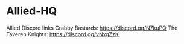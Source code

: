 # Allied-HQ

Allied Discord links
Crabby Bastards:   https://discord.gg/N7kuPQ
The Taveren Knights:  https://discord.gg/vNxqZzK
